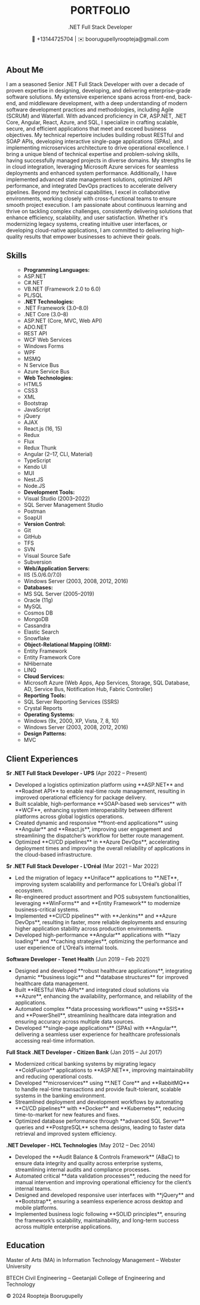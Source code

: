<html lang="en">
<head>
  <meta charset="UTF-8">
  <meta name="viewport" content="width=device-width, initial-scale=1.0">
  <link rel="stylesheet" href="style.css">
</head>
<body>
  <header>    <h1>PORTFOLIO</h1>
    <p>.NET Full Stack Developer</p>
    <p>📱 +13144725704 | ✉️ boorugupellyroopteja@gmail.com</p>
  </header>
 
  <section id="about">
    <h2>About Me</h2>
    <p>I am a seasoned Senior .NET Full Stack Developer with over a decade of proven expertise in designing, developing, and delivering enterprise-grade software solutions. My extensive experience spans across front-end, back-end, and middleware development, with a deep understanding of modern software development practices and methodologies, including Agile (SCRUM) and Waterfall.
With advanced proficiency in C#, ASP.NET, .NET Core, Angular, React, Azure, and SQL, I specialize in crafting scalable, secure, and efficient applications that meet and exceed business objectives. My technical repertoire includes building robust RESTful and SOAP APIs, developing interactive single-page applications (SPAs), and implementing microservices architecture to drive operational excellence.
I bring a unique blend of technical expertise and problem-solving skills, having successfully managed projects in diverse domains. My strengths lie in cloud integration, leveraging Microsoft Azure services for seamless deployments and enhanced system performance. Additionally, I have implemented advanced state management solutions, optimized API performance, and integrated DevOps practices to accelerate delivery pipelines.
Beyond my technical capabilities, I excel in collaborative environments, working closely with cross-functional teams to ensure smooth project execution. I am passionate about continuous learning and thrive on tackling complex challenges, consistently delivering solutions that enhance efficiency, scalability, and user satisfaction.
Whether it's modernizing legacy systems, creating intuitive user interfaces, or developing cloud-native applications, I am committed to delivering high-quality results that empower businesses to achieve their goals.
</p>
  </section>
  <section id="skills">
    <h2>Skills</h2>
    <ul>
    <ul>
  <li><strong>Programming Languages:</strong></li>
  <li>ASP.NET</li>
  <li>C#.NET</li>
  <li>VB.NET (Framework 2.0 to 6.0)</li>
  <li>PL/SQL</li>

  <li><strong>.NET Technologies:</strong></li>
  <li>.NET Framework (3.0–8.0)</li>
  <li>.NET Core (3.0–8)</li>
  <li>ASP.NET (Core, MVC, Web API)</li>
  <li>ADO.NET</li>
  <li>REST API</li>
  <li>WCF Web Services</li>
  <li>Windows Forms</li>
  <li>WPF</li>
  <li>MSMQ</li>
  <li>N Service Bus</li>
  <li>Azure Service Bus</li>

  <li><strong>Web Technologies:</strong></li>
  <li>HTML5</li>
  <li>CSS3</li>
  <li>XML</li>
  <li>Bootstrap</li>
  <li>JavaScript</li>
  <li>jQuery</li>
  <li>AJAX</li>
  <li>React.js (16, 15)</li>
  <li>Redux</li>
  <li>Flux</li>
  <li>Redux Thunk</li>
  <li>Angular (2–17, CLI, Material)</li>
  <li>TypeScript</li>
  <li>Kendo UI</li>
  <li>MUI</li>
  <li>Nest.JS</li>
  <li>Node.JS</li>

  <li><strong>Development Tools:</strong></li>
  <li>Visual Studio (2003–2022)</li>
  <li>SQL Server Management Studio</li>
  <li>Postman</li>
  <li>SoapUI</li>

  <li><strong>Version Control:</strong></li>
  <li>Git</li>
  <li>GitHub</li>
  <li>TFS</li>
  <li>SVN</li>
  <li>Visual Source Safe</li>
  <li>Subversion</li>

  <li><strong>Web/Application Servers:</strong></li>
  <li>IIS (5.0/6.0/7.0)</li>
  <li>Windows Server (2003, 2008, 2012, 2016)</li>

  <li><strong>Databases:</strong></li>
  <li>MS SQL Server (2005–2019)</li>
  <li>Oracle (11g)</li>
  <li>MySQL</li>
  <li>Cosmos DB</li>
  <li>MongoDB</li>
  <li>Cassandra</li>
  <li>Elastic Search</li>
  <li>Snowflake</li>

  <li><strong>Object-Relational Mapping (ORM):</strong></li>
  <li>Entity Framework</li>
  <li>Entity Framework Core</li>
  <li>NHibernate</li>
  <li>LINQ</li>

  <li><strong>Cloud Services:</strong></li>
  <li>Microsoft Azure (Web Apps, App Services, Storage, SQL Database, AD, Service Bus, Notification Hub, Fabric Controller)</li>

  <li><strong>Reporting Tools:</strong></li>
  <li>SQL Server Reporting Services (SSRS)</li>
  <li>Crystal Reports</li>

  <li><strong>Operating Systems:</strong></li>
  <li>Windows (9x, 2000, XP, Vista, 7, 8, 10)</li>
  <li>Windows Server (2003, 2008, 2012, 2016)</li>

  <li><strong>Design Patterns:</strong></li>
  <li>MVC</li>
  </section>
 <section id="experience" class="section">
  <h2>Client Experiences</h2>

  <!-- UPS -->
  <div class="client">
    <p><strong>Sr .NET Full Stack Developer - UPS</strong> (Apr 2022 – Present)</p>
    <ul>
      <li>Developed a logistics optimization platform using **ASP.NET** and **Roadnet API** to enable real-time route management, resulting in improved operational efficiency for package delivery.</li>
      <li>Built scalable, high-performance **SOAP-based web services** with **WCF**, enhancing system interoperability between different platforms across global logistics operations.</li>
      <li>Created dynamic and responsive **front-end applications** using **Angular** and **React.js**, improving user engagement and streamlining the dispatcher’s workflow for better route management.</li>
      <li>Optimized **CI/CD pipelines** in **Azure DevOps**, accelerating deployment times and improving the overall reliability of applications in the cloud-based infrastructure.</li>
    </ul>
  </div>

  <!-- L’Oréal -->
  <div class="client">
    <p><strong>Sr .NET Full Stack Developer - L’Oréal</strong> (Mar 2021 – Mar 2022)</p>
    <ul>
      <li>Led the migration of legacy **Uniface** applications to **.NET**, improving system scalability and performance for L’Oréal’s global IT ecosystem.</li>
      <li>Re-engineered product assortment and POS subsystem functionalities, leveraging **WinForms** and **Entity Framework** to modernize business-critical systems.</li>
      <li>Implemented **CI/CD pipelines** with **Jenkins** and **Azure DevOps**, resulting in faster, more reliable deployments and ensuring higher application stability across production environments.</li>
      <li>Developed high-performance **Angular** applications with **lazy loading** and **caching strategies**, optimizing the performance and user experience of L’Oréal’s internal tools.</li>
    </ul>
  </div>

  <!-- Tenet Health -->
  <div class="client">
    <p><strong>Software Developer - Tenet Health</strong> (Jun 2019 – Feb 2021)</p>
    <ul>
      <li>Designed and developed **robust healthcare applications**, integrating dynamic **business logic** and **database structures** for improved healthcare data management.</li>
      <li>Built **RESTful Web APIs** and integrated cloud solutions via **Azure**, enhancing the availability, performance, and reliability of the applications.</li>
      <li>Automated complex **data processing workflows** using **SSIS** and **PowerShell**, streamlining healthcare data integration and ensuring accuracy across multiple data sources.</li>
      <li>Developed **single-page applications** (SPAs) with **Angular**, delivering a seamless user experience for healthcare professionals accessing real-time information.</li>
    </ul>
  </div>

  <!-- Citizen Bank -->
  <div class="client">
    <p><strong>Full Stack .NET Developer - Citizen Bank</strong> (Jan 2015 – Jul 2017)</p>
    <ul>
      <li>Modernized critical banking systems by migrating legacy **ColdFusion** applications to **ASP.NET**, improving maintainability and reducing operational costs.</li>
      <li>Developed **microservices** using **.NET Core** and **RabbitMQ** to handle real-time transactions and provide fault-tolerant, scalable systems in the banking environment.</li>
      <li>Streamlined deployment and development workflows by automating **CI/CD pipelines** with **Docker** and **Kubernetes**, reducing time-to-market for new features and fixes.</li>
      <li>Optimized database performance through **advanced SQL Server** queries and **PostgreSQL** schema designs, leading to faster data retrieval and improved system efficiency.</li>
    </ul>
  </div>

  <!-- HCL Technologies -->
  <div class="client">
    <p><strong>.NET Developer - HCL Technologies</strong> (May 2012 – Dec 2014)</p>
    <ul>
      <li>Developed the **Audit Balance & Controls Framework** (ABaC) to ensure data integrity and quality across enterprise systems, streamlining internal audits and compliance processes.</li>
      <li>Automated critical **data validation processes**, reducing the need for manual intervention and improving operational efficiency for the client’s internal teams.</li>
      <li>Designed and developed responsive user interfaces with **jQuery** and **Bootstrap**, ensuring a seamless experience across desktop and mobile platforms.</li>
      <li>Implemented business logic following **SOLID principles**, ensuring the framework’s scalability, maintainability, and long-term success across multiple enterprise applications.</li>
    </ul>
  </div>

</section>

  <section id="education">
    <h2>Education</h2>
    <p>Master of Arts (MA) in Information Technology Management – Webster University</p>
    <p>BTECH Civil Engineering – Geetanjali College of Engineering and Technology</p>
  </section>
  <footer>
    <p>© 2024 Roopteja Boorugupelly</p>
  </footer>


 
